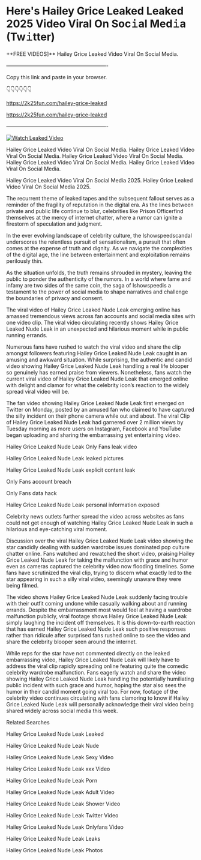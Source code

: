 # Here's Hailey Grice Leaked Leaked 2025 Video Viral On Soc𝚒al Med𝚒a (Tw𝚒tter)

++FREE VIDEOS]** Hailey Grice Leaked Video Viral On Social Media.

———————————————————-

Copy this link and paste in your browser.

👇👇👇👇👇👇

https://2k25fun.com/hailey-grice-leaked

https://2k25fun.com/hailey-grice-leaked

———————————————————-

[![Watch Leaked Video](https://miro.medium.com/v2/resize:fit:828/format:webp/1*cilzJN44JGOrTw9NJCrNHA.gif "Watch Leaked Video")](https://2k25fun.com/hailey-grice-leaked)

Hailey Grice Leaked Video Viral On Social Media. Hailey Grice Leaked Video Viral On Social Media. Hailey Grice Leaked Video Viral On Social Media. Hailey Grice Leaked Video Viral On Social Media. Hailey Grice Leaked Video Viral On Social Media.

Hailey Grice Leaked Video Viral On Social Media 2025. Hailey Grice Leaked Video Viral On Social Media 2025.

The recurrent theme of leaked tapes and the subsequent fallout serves as a reminder of the fragility of reputation in the digital era. As the lines between private and public life continue to blur, celebrities like Prison Officerfind themselves at the mercy of internet chatter, where a rumor can ignite a firestorm of speculation and judgment.

In the ever evolving landscape of celebrity culture, the Ishowspeedscandal underscores the relentless pursuit of sensationalism, a pursuit that often comes at the expense of truth and dignity. As we navigate the complexities of the digital age, the line between entertainment and exploitation remains perilously thin.

As the situation unfolds, the truth remains shrouded in mystery, leaving the public to ponder the authenticity of the rumors. In a world where fame and infamy are two sides of the same coin, the saga of Ishowspeedis a testament to the power of social media to shape narratives and challenge the boundaries of privacy and consent.

The viral video of Hailey Grice Leaked Nude Leak emerging online has amassed tremendous views across fan accounts and social media sites with one video clip. The viral video circulating recently shows Hailey Grice Leaked Nude Leak in an unexpected and hilarious moment while in public running errands.

Numerous fans have rushed to watch the viral video and share the clip amongst followers featuring Hailey Grice Leaked Nude Leak caught in an amusing and awkward situation. While surprising, the authentic and candid video showing Hailey Grice Leaked Nude Leak handling a real life blooper so genuinely has earned praise from viewers. Nonetheless, fans watch the current viral video of Hailey Grice Leaked Nude Leak that emerged online with delight and clamor for what the celebrity icon’s reaction to the widely spread viral video will be.

The fan video showing Hailey Grice Leaked Nude Leak first emerged on Twitter on Monday, posted by an amused fan who claimed to have captured the silly incident on their phone camera while out and about. The viral Clip of Hailey Grice Leaked Nude Leak had garnered over 2 million views by Tuesday morning as more users on Instagram, Facebook and YouTube began uploading and sharing the embarrassing yet entertaining video.

Hailey Grice Leaked Nude Leak Only Fans leak video

Hailey Grice Leaked Nude Leak leaked pictures

Hailey Grice Leaked Nude Leak explicit content leak

Only Fans account breach

Only Fans data hack

Hailey Grice Leaked Nude Leak personal information exposed

Celebrity news outlets further spread the video across websites as fans could not get enough of watching Hailey Grice Leaked Nude Leak in such a hilarious and eye-catching viral moment.

Discussion over the viral Hailey Grice Leaked Nude Leak video showing the star candidly dealing with sudden wardrobe issues dominated pop culture chatter online. Fans watched and rewatched the short video, praising Hailey Grice Leaked Nude Leak for taking the malfunction with grace and humor even as cameras captured the celebrity video now flooding timelines. Some fans have scrutinized the viral clip, trying to discern what exactly led to the star appearing in such a silly viral video, seemingly unaware they were being filmed.

The video shows Hailey Grice Leaked Nude Leak suddenly facing trouble with their outfit coming undone while casually walking about and running errands. Despite the embarrassment most would feel at having a wardrobe malfunction publicly, viral footage shows Hailey Grice Leaked Nude Leak simply laughing the incident off themselves. It is this down-to-earth reaction that has earned Hailey Grice Leaked Nude Leak such positive responses rather than ridicule after surprised fans rushed online to see the video and share the celebrity blooper seen around the internet.

While reps for the star have not commented directly on the leaked embarrassing video, Hailey Grice Leaked Nude Leak will likely have to address the viral clip rapidly spreading online featuring quite the comedic celebrity wardrobe malfunction. Fans eagerly watch and share the video showing Hailey Grice Leaked Nude Leak handling the potentially humiliating public incident with such grace and humor, hoping the star also sees the humor in their candid moment going viral too. For now, footage of the celebrity video continues circulating with fans clamoring to know if Hailey Grice Leaked Nude Leak will personally acknowledge their viral video being shared widely across social media this week.

Related Searches

Hailey Grice Leaked Nude Leak Leaked

Hailey Grice Leaked Nude Leak Nude

Hailey Grice Leaked Nude Leak Sexy Video

Hailey Grice Leaked Nude Leak xxx Video

Hailey Grice Leaked Nude Leak Porn

Hailey Grice Leaked Nude Leak Adult Video

Hailey Grice Leaked Nude Leak Shower Video

Hailey Grice Leaked Nude Leak Twitter Video

Hailey Grice Leaked Nude Leak Onlyfans Video

Hailey Grice Leaked Nude Leak Leaks

Hailey Grice Leaked Nude Leak Photos